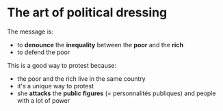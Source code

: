 # The art of political dressing

The message is:
- to **denounce** the **inequality** between the **poor** and the **rich**
- to defend the poor

This is a good way to protest because:
- the poor and the rich live in the same country
- it's a unique way to protest
- she **attacks** the **public figures** (= personnalités publiques) and people with a lot of power